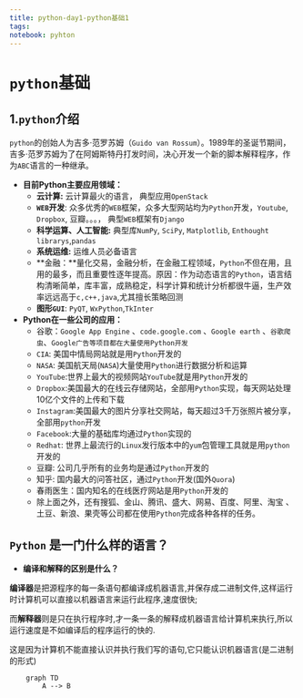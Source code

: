 ```yaml
---
title: python-day1-python基础1
tags: 
notebook: pyhton
---
```

# `python`基础

## 1.`python`介绍

`python`的创始人为吉多·范罗苏姆（`Guido van Rossum`）。1989年的圣诞节期间，吉多·范罗苏姆为了在阿姆斯特丹打发时间，决心开发一个新的脚本解释程序，作为`ABC`语言的一种继承。 

* **目前Python主要应用领域：**
  * **云计算:** 云计算最火的语言， 典型应用`OpenStack`
  * **`WEB`开发**: 众多优秀的`WEB`框架，众多大型网站均为`Python`开发，`Youtube`, `Dropbox`, 豆瓣。。。， 典型`WEB`框架有`Django`
  * **科学运算、人工智能:** 典型库`NumPy`, `SciPy`, `Matplotlib`, `Enthought librarys`,`pandas`
  * **系统运维:** 运维人员必备语言
  * **金融：**量化交易，金融分析，在金融工程领域，`Python`不但在用，且用的最多，而且重要性逐年提高。原因：作为动态语言的`Python`，语言结构清晰简单，库丰富，成熟稳定，科学计算和统计分析都很牛逼，生产效率远远高于`c,c++,java`,尤其擅长策略回测
  * **图形`GUI`**: `PyQT`, `WxPython`,`TkInter`
* **Python在一些公司的应用：**
  * 谷歌：`Google App Engine` 、`code.google.com` 、`Google earth` 、`谷歌爬虫`、`Google广告等项目都在大量使用Python开发`
  * `CIA`: 美国中情局网站就是用`Python`开发的
  * `NASA`: 美国航天局(`NASA`)大量使用`Python`进行数据分析和运算
  * `YouTube`:世界上最大的视频网站`YouTube`就是用`Python`开发的
  * `Dropbox`:美国最大的在线云存储网站，全部用`Python`实现，每天网站处理10亿个文件的上传和下载
  * `Instagram`:美国最大的图片分享社交网站，每天超过3千万张照片被分享，全部用`python`开发
  * `Facebook`:大量的基础库均通过`Python`实现的
  * `Redhat`: 世界上最流行的`Linux`发行版本中的`yum`包管理工具就是用`python`开发的
  * 豆瓣: 公司几乎所有的业务均是通过`Python`开发的
  * 知乎: 国内最大的问答社区，通过`Python`开发(国外`Quora`)
  * 春雨医生：国内知名的在线医疗网站是用`Python`开发的
  * 除上面之外，还有搜狐、金山、腾讯、盛大、网易、百度、阿里、淘宝 、土豆、新浪、果壳等公司都在使用`Python`完成各种各样的任务。 

## `Python` 是一门什么样的语言？

* **编译和解释的区别是什么？**

**编译器**是把源程序的每一条语句都编译成机器语言,并保存成二进制文件,这样运行时计算机可以直接以机器语言来运行此程序,速度很快; 

而**解释器**则是只在执行程序时,才一条一条的解释成机器语言给计算机来执行,所以运行速度是不如编译后的程序运行的快的. 

这是因为计算机不能直接认识并执行我们写的语句,它只能认识机器语言(是二进制的形式)

```mermaid
    graph TD
        A --> B
```